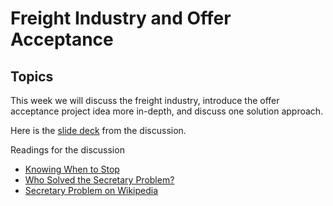 # Freight Industry and Offer Acceptance 

## Topics

This week we will discuss the freight industry, introduce the offer acceptance 
project idea more in-depth, and discuss one solution approach. 

Here is the [slide deck](https://docs.google.com/presentation/d/1-bCNsRnQtGi_4H2FeBCq_vxqZjS92PqsxLRnsbCoCM0) from the discussion.

Readings for the discussion 
* [Knowing When to Stop](https://www.americanscientist.org/article/knowing-when-to-stop)
* [Who Solved the Secretary Problem?](https://projecteuclid.org/journals/statistical-science/volume-4/issue-3/Who-Solved-the-Secretary-Problem/10.1214/ss/1177012493.full)
* [Secretary Problem on Wikipedia](https://en.wikipedia.org/wiki/Secretary_problem)

